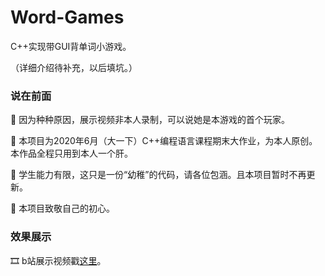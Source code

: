 # Word-Games
 C++实现带GUI背单词小游戏。

（详细介绍待补充，以后填坑。）

### 说在前面

📌 因为种种原因，展示视频非本人录制，可以说她是本游戏的首个玩家。

📌 本项目为2020年6月（大一下）C++编程语言课程期末大作业，为本人原创。本作品全程只用到本人一个肝。

📌 学生能力有限，这只是一份“幼稚”的代码，请各位包涵。且本项目暂时不再更新。

📌 本项目致敬自己的初心。

### 效果展示

🎞 b站展示视频戳[这里](https://www.bilibili.com/video/BV1pv411v7zt)。